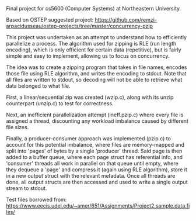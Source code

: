 Final project for cs5600 (Computer Systems) at Northeastern University. 

Based on OSTEP suggested project: https://github.com/remzi-arpacidusseau/ostep-projects/tree/master/concurrency-pzip

This project was undertaken as an attempt to understand how to efficiently parallelize a process. The algorithm used for
zipping is RLE (run length encoding), which is only efficient for certain data (repetitive), but is fairly simple and
easy to implement, allowing us to focus on concurrency. 

The idea was to create a zipping program that takes in file names, encodes those file using RLE algorithm, and writes
the encoding to stdout. Note that all files are written to stdout, so decoding will not be able to retrieve what data
belonged to what file. 

First, a linear/sequential zip was created (wzip.c), along with its unzip counterpart (unzip.c) to test for correctness. 

Next, an inefficient parallelization attempt (ineff.pzip.c) where every file is assigned a thread, discounting any
workload imbalance caused by different file sizes. 

Finally, a producer-consumer approach was implemented (pzip.c) to account for this potential imbalance, where files are
memory-mapped and split into 'pages' of bytes by a single 'producer' thread. Said page is then added to a buffer queue, 
where each page struct has referential info, and 'consumer' threads all work in parallel on that queue until empty, where
they dequeue a 'page' and compress it (again using RLE algorithm), store it in a new output struct with the relevant
metadata. Once all threads are done, all  output structs are then accessed and used to write a single output stream to
stdout. 

Test files borrowed from:
https://www.eecis.udel.edu/~amer/651/Assignments/Project2.sample.data.files/
